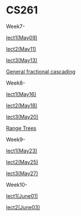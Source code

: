 # CS261


Week7-

[lect1(May09)](https://uci.zoom.us/rec/play/ittb-0jlqt2fPpWmLCQuX9G_uE2KNEcejkiExyWO-6-COWSrrJ62MxRWiGd-d18ImX_jHcb0ikuDc1VA.CqzrVgUrSW-PDcqf)

[lect2(May11)](https://uci.zoom.us/rec/play/HHEF0W8ze0x8MIsmdRZmq2G4LWFU498eEqGR84X_K71ybgBEuTlwbAeNn6nDF0ue4hVJhootmC6C5eOk.c-FtluObMjYgFfkr)

[lect3(May13)](https://uci.zoom.us/rec/play/v5lcgWoHv5LJqB1x0IODiR5O-ee4oxTg5gPrNuptuPLFSA9iSBZISzIZYr_8BJJW4F7hmwl8NeZSBEBC.ZaWUkvrQrApcuDve)

[General fractional cascading](https://www.youtube.com/watch?v=NMxLL3D5qd8)


Week8-

[lect1(May16)](https://uci.zoom.us/rec/play/VpEyyQTeTHAM6IffpLpd894bCjc9KPgY2TgEk1xY1iLkYPg4LVm3IzDPSwTZGnRlO6wjnNxPtM4BX0o6.gs3R78DXvFSOiL9a)

[lect2(May18)](https://www.ics.uci.edu/~eppstein/261/)

[lect3(May20)](https://uci.zoom.us/rec/play/vMW5Kbxu_DxKfZwOb2AWOZc7YJ2I-F-ZeD_h9_dSRZnJnTWTqPXCvroxPPyN679hN0C3gJZRYSy30lUB.IUIoO21q-c3wX-AO)

[Range Trees](https://www.youtube.com/watch?v=xVka6z1hu-I)

Week9-

[lect1(May23)](https://uci.zoom.us/rec/play/pbeVenLDg3fg29i9sgc7E0UuQ-JDgA6pAOIAxiBqev0HfMnPIRXfQeMLgW5jMvMVsex1XcK_iodDKvcO.jz981pnBSnv4NRog)

[lect2(May25)](https://uci.zoom.us/rec/play/Jk9XsyL9tbWGm95caWmgZOXmTdFpEg9mZyHXlYodfko0PHIl2OW1E6eFu1JFgcHuKBLOZhfGG076jU5M.cLqDHjjNVVj8_yhP)

[lect3(May27)](https://uci.zoom.us/rec/play/1oVK1P6bl3wafTMMjCet71Tl8YWXqg9tJnat9ECjCPEfFI3uPpVC0a_SqBhz_pQqqCcx8ACL0MdjEcc.lrpUisQOwVUGL5wa)

Week10-

[lect1(June01)](https://uci.zoom.us/rec/play/EikQ7b-c1RCUBvMtB0Uo-k11Y6o3kYTaX-JgJe5QZtY3RYyJX441jRxnK9SCtki1TwOz95BzxfY3dqHJ.2Du1s87CEVLMfm-I)

[lect2(June03)](https://uci.zoom.us/rec/play/zMqWJCsCw9_O6pZzhr1LaAg4d3T4VskfFuf0FNeeJiGFkmYdZFs6CySDhs0L1OEw7lCBA27tbJpiLIym.9cT2zrQRiRKkjLeX)
